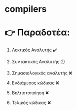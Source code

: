 # compilers

# :point_right: Παραδοτέα:

1. Λεκτικός Αναλυτής :heavy_check_mark:

2. Συντακτικός Αναλυτής :clock8:

3. Σημασιολογικός αναλυτής :x:

4. Ενδιάμεσος κώδικας :x:

5. Βελτιστοποίηση :x:

6. Τελικός κώδικας :x:
